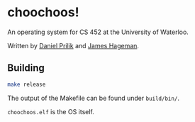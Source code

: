 # choochoos!

An operating system for CS 452 at the University of Waterloo.

Written by [Daniel Prilik](https://prilik.com) and [James Hageman](https://jameshageman.com).

## Building

```bash
make release
```

The output of the Makefile can be found under `build/bin/`.

`choochoos.elf` is the OS itself.
